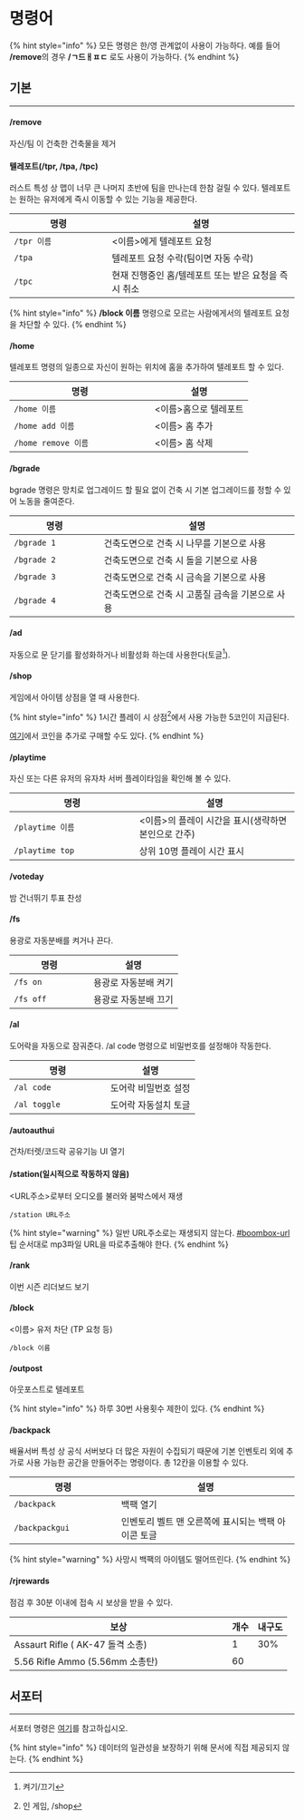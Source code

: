 # 명령어

{% hint style="info" %}
모든 명령은 한/영 관계없이 사용이 가능하다. 예를 들어 **/remove**의 경우 **/ㄱ드ㅐㅍㄷ** 로도 사용이 가능하다.
{% endhint %}

## 기본 <a href="#default" id="default"></a>

***

#### **/remove**

자신/팀 이 건축한 건축물을 제거

#### 텔레포트(/tpr, /tpa, /tpc) <a href="#tp" id="tp"></a>

러스트 특성 상 맵이 너무 큰 나머지 초반에 팀을 만나는데 한참 걸릴 수 있다. 텔레포트는 원하는 유저에게 즉시 이동할 수 있는 기능을 제공한다.

<table data-full-width="false"><thead><tr><th width="157">명령</th><th>설명</th></tr></thead><tbody><tr><td><code>/tpr 이름</code></td><td>&#x3C;이름>에게 텔레포트 요청</td></tr><tr><td><code>/tpa</code></td><td>텔레포트 요청 수락(팀이면 자동 수락)</td></tr><tr><td><code>/tpc</code></td><td>현재 진행중인 홈/텔레포트 또는 받은 요청을 즉시 취소</td></tr></tbody></table>

{% hint style="info" %}
**/block 이름** 명령으로 모르는 사람에게서의 텔레포트 요청을 차단할 수 있다.
{% endhint %}

#### /home

텔레포트 명령의 일종으로 자신이 원하는 위치에 홈을 추가하여 텔레포트 할 수 있다.

<table><thead><tr><th width="232.49999999999997">명령</th><th>설명</th></tr></thead><tbody><tr><td><code>/home 이름</code></td><td>&#x3C;이름>홈으로 텔레포트</td></tr><tr><td><code>/home add 이름</code></td><td>&#x3C;이름> 홈 추가</td></tr><tr><td><code>/home remove 이름</code></td><td>&#x3C;이름> 홈 삭제</td></tr></tbody></table>

#### /bgrade

bgrade 명령은 망치로 업그레이드 할 필요 없이 건축 시 기본 업그레이드를 정할 수 있어 노동을 줄여준다.

<table><thead><tr><th width="143">명령</th><th>설명</th></tr></thead><tbody><tr><td><code>/bgrade 1</code></td><td>건축도면으로 건축 시 나무를 기본으로 사용</td></tr><tr><td><code>/bgrade 2</code></td><td>건축도면으로 건축 시 돌을 기본으로 사용</td></tr><tr><td><code>/bgrade 3</code></td><td>건축도면으로 건축 시 금속을 기본으로 사용</td></tr><tr><td><code>/bgrade 4</code></td><td>건축도면으로 건축 시 고품질 금속을 기본으로 사용</td></tr></tbody></table>

#### /ad <a href="#a-d" id="a-d"></a>

자동으로 문 닫기를 활성화하거나 비활성화 하는데 사용한다(토글[^1]).

#### /shop

게임에서 아이템 상점을 열 때 사용한다.

{% hint style="info" %}
1시간 플레이 시 상점[^2]에서 사용 가능한 5코인이 지급된다.

[여기](https://yujachaserversupport.tebex.io/package/6022494)에서 코인을 추가로 구매할 수도 있다.
{% endhint %}

#### /playtime

자신 또는 다른 유저의 유자차 서버 플레이타임을 확인해 볼 수 있다.

<table><thead><tr><th width="205.5">명령</th><th>설명</th></tr></thead><tbody><tr><td><code>/playtime 이름</code></td><td>&#x3C;이름>의 플레이 시간을 표시(생략하면 본인으로 간주)</td></tr><tr><td><code>/playtime top</code></td><td>상위 10명 플레이 시간 표시</td></tr></tbody></table>

#### /voteday

밤 건너뛰기 투표 찬성

#### /fs

용광로 자동분배를 켜거나 끈다.

<table><thead><tr><th width="124.5">명령</th><th>설명</th></tr></thead><tbody><tr><td><code>/fs on</code></td><td>용광로 자동분배 켜기</td></tr><tr><td><code>/fs off</code></td><td>용광로 자동분배 끄기</td></tr></tbody></table>

#### /al

도어락을 자동으로 잠궈준다. /al code 명령으로 비밀번호를 설정해야 작동한다.

<table><thead><tr><th width="154.5">명령</th><th>설명</th></tr></thead><tbody><tr><td><code>/al code</code></td><td>도어락 비밀번호 설정</td></tr><tr><td><code>/al toggle</code></td><td>도어락 자동설치 토글</td></tr></tbody></table>

#### /autoauthui

건차/터렛/코드락 공유기능 UI 열기

#### /station(일시적으로 작동하지 않음)

\<URL주소>로부터 오디오를 불러와 붐박스에서 재생

```
/station URL주소
```

{% hint style="warning" %}
일반 URL주소로는 재생되지 않는다. [#boombox-url](tip.md#boombox-url "mention")팁 순서대로 mp3파일 URL을 따로추출해야 한다.
{% endhint %}

#### /rank

이번 시즌 리더보드 보기

#### /block

<이름> 유저 차단 (TP 요청 등)

```
/block 이름
```

#### /outpost

아웃포스트로 텔레포트

{% hint style="info" %}
하루 30번 사용횟수 제한이 있다.
{% endhint %}

#### /backpack

배율서버 특성 상 공식 서버보다 더 많은 자원이 수집되기 때문에 기본 인벤토리 외에 추가로 사용 가능한 공간을 만들어주는 명령이다. 총 12칸을 이용할 수 있다.

<table><thead><tr><th width="173.5">명령</th><th>설명</th></tr></thead><tbody><tr><td><code>/backpack</code></td><td>백팩 열기</td></tr><tr><td><code>/backpackgui</code></td><td>인벤토리 벨트 맨 오른쪽에 표시되는 백팩 아이콘 토글</td></tr></tbody></table>

{% hint style="warning" %}
사망시 백팩의 아이템도 떨어뜨린다.
{% endhint %}

#### /rjrewards

점검 후 30분 이내에 접속 시 보상을 받을 수 있다.

<table><thead><tr><th width="369.5">보상</th><th data-type="number">개수</th><th>내구도</th></tr></thead><tbody><tr><td>Assaurt Rifle ( AK-47 돌격 소총)</td><td>1</td><td>30%</td></tr><tr><td>5.56 Rifle Ammo (5.56mm 소총탄)</td><td>60</td><td></td></tr></tbody></table>

## 서포터 <a href="#supporter" id="supporter"></a>

***

서포터 명령은 [여기](https://yujachaserversupport.tebex.io/)를 참고하십시오.

{% hint style="info" %}
데이터의 일관성을 보장하기 위해 문서에 직접 제공되지 않는다.
{% endhint %}

[^1]: 켜기/끄기

[^2]: 인 게임, /shop
